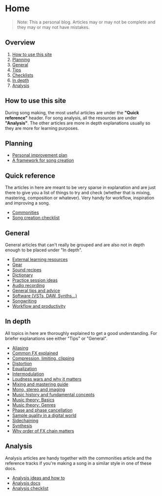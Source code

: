 # Home
> Note: This a personal blog. Articles may or may not be complete and they may or may not have mistakes.

## Overview
1. [How to use this site](#how-to-use-this-site)
2. [Planning](#planning)
3. [General](#general)
4. [Tips](#tips)
5. [Checklists](#checklists)
6. [In depth](#in-depth)
7. [Analysis](#analysis)

## How to use this site
During song making, the most useful articles are under the **"Quick reference"** header. For song analysis, all the resources are under **"Analysis"**. The other articles are more in depth explanations usually so they are more for learning purposes.


## Planning
- [Personal improvement plan](personal-improvement-plan.md)
- [A framework for song creation](song-creation-plan.md)

## Quick reference
The articles in here are meant to be very sparse in explanation and are just there to give you a list of things to try and check (whether that is mixing, mastering, composition or whatever). Very handy for workflow, inspiration and improving a song.

- [Commonities](commonities.md)
- [Song creation checklist](songwriting-checklist.md)

## General
General articles that can't really be grouped and are also not in depth enough to be placed under "In depth".

- [External learning resources](external-learning-resources)
- [Gear](gear.md)
- [Sound recipes](sound-recipes.md)
- [Dictionary](dictionary.md)
- [Practice session ideas](practice-session-ideas.md)
- [Audio recording](audio-recording.md)
- [General tips and advice](general-tips-and-advice.md)
- [Software (VSTs, DAW, Synths...)](software.md)
- [Songwriting](songwriting.md)
- [Workflow and productivity](workflow-and-productivity.md)

## In depth
All topics in here are thoroughly explained to get a good understanding. For briefer explanations see either "Tips" or "General".

- [Aliasing](/in-depth/aliasing.md)
- [Common FX explained](/in-depth/common-fx-explained.md)
- [Compression, limiting, clipping](/in-depth/compression-limiting-clipping.md)
- [Distortion](/in-depth/distortion.md)
- [Equalization](/in-depth/equalization.md)
- [Intermodulation](/in-depth/intermodulation.md)
- [Loudness wars and why it matters](/in-depth/loudness-wars-and-why-it-matters.md)
- [Mixing and mastering guide](/in-depth/mixing-and-mastering.md)
- [Mono, stereo and imaging](/in-depth/mono-stereo-and-imaging.md)
- [Music history and fundamental concepts](/in-depth/music-history-and-fundamental-concepts.md)
- [Music theory: Basics](/in-depth/music-theory-basics.md)
- [Music theory: Genres](/in-depth/music-theory-genres.md)
- [Phase and phase cancellation](/in-depth/phase-and-phase-cancellation.md)
- [Sample quality in a digital world](/in-depth/sample-quality-in-a-digital-world.md)
- [Sidechaining](/in-depth/sidechaining.md)
- [Synthesis](/in-depth/synthesis.md)
- [Why order of FX chain matters](/in-depth/why-order-of-fx-chain-matters.md)

## Analysis
Analysis articles are handy together with the commonities article and the reference tracks if you're making a song in a similar style in one of these docs.

- [Analysis ideas and how to](/analysis/analysis-ideas.md)
- [Analysis docs](/analysis/index.md)
- [Analysis checklist](analysis-checklist.md)

